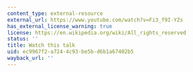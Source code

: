 ```yaml
---
content_type: external-resource
external_url: https://www.youtube.com/watch?v=Fi3_f9I-YZs
has_external_license_warning: true
license: https://en.wikipedia.org/wiki/All_rights_reserved
status: ''
title: Watch this talk
uid: ec9967f2-a724-4c93-be5b-d6b1a67402b5
wayback_url: ''
---
```

